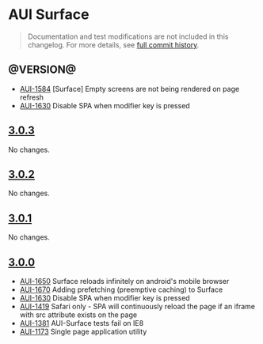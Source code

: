 # AUI Surface

> Documentation and test modifications are not included in this changelog. For more details, see [full commit history](https://github.com/liferay/alloy-ui/commits/master/src/aui-surface).

## @VERSION@

* [AUI-1584](https://issues.liferay.com/browse/AUI-1584) [Surface] Empty screens are not being rendered on page refresh
* [AUI-1630](https://issues.liferay.com/browse/AUI-1630) Disable SPA when modifier key is pressed

## [3.0.3](https://github.com/liferay/alloy-ui/releases/tag/3.0.3)

No changes.

## [3.0.2](https://github.com/liferay/alloy-ui/releases/tag/3.0.2)

No changes.

## [3.0.1](https://github.com/liferay/alloy-ui/releases/tag/3.0.1)

No changes.

## [3.0.0](https://github.com/liferay/alloy-ui/releases/tag/3.0.0)

* [AUI-1650](https://issues.liferay.com/browse/AUI-1650) Surface reloads infinitely on android's mobile browser
* [AUI-1670](https://issues.liferay.com/browse/AUI-1670) Adding prefetching (preemptive caching) to Surface
* [AUI-1630](https://issues.liferay.com/browse/AUI-1630) Disable SPA when modifier key is pressed
* [AUI-1419](https://issues.liferay.com/browse/AUI-1419) Safari only - SPA will continuously reload the page if an iframe with src attribute exists on the page
* [AUI-1381](https://issues.liferay.com/browse/AUI-1381) AUI-Surface tests fail on IE8
* [AUI-1173](https://issues.liferay.com/browse/AUI-1173) Single page application utility
